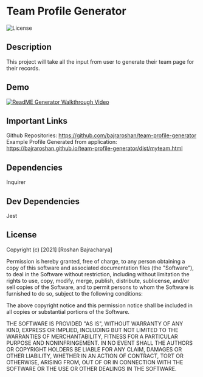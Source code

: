 # Team Profile Generator

![License](https://img.shields.io/badge/Licence-MIT-blue)

## Description
This project will take all the input from user to generate their team page for their records.

## Demo
[![ReadME Generator Walkthrough Video](https://i9.ytimg.com/vi_webp/zsEcFRH9m_g/mqdefault.webp?v=619265d8&sqp=CIjLyYwG&rs=AOn4CLClQF28hAPiY8swnkCZTFfxeOcvCQ)](https://youtu.be/zsEcFRH9m_g)

## Important Links
Github Repositories: https://github.com/bajraroshan/team-profile-generator<br>
Example Profile Generated from application: https://bajraroshan.github.io/team-profile-generator/dist/myteam.html

## Dependencies 
Inquirer

## Dev Dependencies
Jest

## License
Copyright (c) [2021] [Roshan Bajracharya]

Permission is hereby granted, free of charge, to any person obtaining a copy
of this software and associated documentation files (the "Software"), to deal
in the Software without restriction, including without limitation the rights
to use, copy, modify, merge, publish, distribute, sublicense, and/or sell
copies of the Software, and to permit persons to whom the Software is
furnished to do so, subject to the following conditions:

The above copyright notice and this permission notice shall be included in all
copies or substantial portions of the Software.

THE SOFTWARE IS PROVIDED "AS IS", WITHOUT WARRANTY OF ANY KIND, EXPRESS OR
IMPLIED, INCLUDING BUT NOT LIMITED TO THE WARRANTIES OF MERCHANTABILITY,
FITNESS FOR A PARTICULAR PURPOSE AND NONINFRINGEMENT. IN NO EVENT SHALL THE
AUTHORS OR COPYRIGHT HOLDERS BE LIABLE FOR ANY CLAIM, DAMAGES OR OTHER
LIABILITY, WHETHER IN AN ACTION OF CONTRACT, TORT OR OTHERWISE, ARISING FROM,
OUT OF OR IN CONNECTION WITH THE SOFTWARE OR THE USE OR OTHER DEALINGS IN THE
SOFTWARE.
